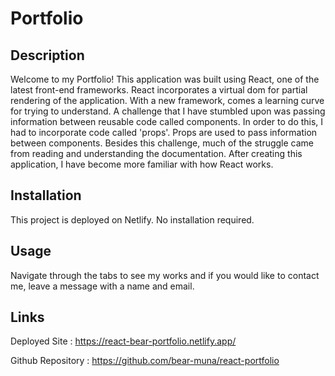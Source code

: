 # Portfolio

## Description

Welcome to my Portfolio! This application was built using React, one of the latest front-end frameworks. React incorporates a virtual dom for partial rendering of the application. With a new framework, comes a learning curve for trying to understand. A challenge that I have stumbled upon was passing information between reusable code called components. In order to do this, I had to incorporate code called 'props'. Props are used to pass information between components. Besides this challenge, much of the struggle came from reading and understanding the documentation. After creating this application, I have become more familiar with how React works.

## Installation

This project is deployed on Netlify. No installation required.

## Usage 

Navigate through the tabs to see my works and if you would like to contact me, leave a message with a name and email.

## Links

Deployed Site : https://react-bear-portfolio.netlify.app/

Github Repository : https://github.com/bear-muna/react-portfolio